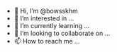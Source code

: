 - 👋 Hi, I’m @bowsskhm
- 👀 I’m interested in ...
- 🌱 I’m currently learning ...
- 💞️ I’m looking to collaborate on ...
- 📫 How to reach me ...

<!---
bowsskhm/bowsskhm is a ✨ special ✨ repository because its `README.md` (this file) appears on your GitHub profile.
You can click the Preview link to take a look at your changes.
--->
